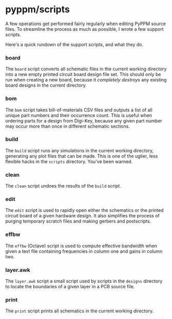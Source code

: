 # pyppm/scripts

A few operations get performed fairly regularly when editing PyPPM source
files. To streamline the process as much as possible, I wrote a few support
scripts.

Here's a quick rundown of the support scripts, and what they do.

### board

The `board` script converts all schematic files in the current working
directory into a new empty printed circuit board design file set. This should
only be run when creating a new board, because it _completely destroys_ any
existing board designs in the current directory.

### bom

The `bom` script takes bill-of-materials CSV files and outputs a list of all
unique part numbers and their occurrence count. This is useful when ordering
parts for a design from Digi-Key, because any given part number may occur more
than once in different schematic sections.

### build

The `build` script runs any simulations in the current working directory,
generating any plot files that can be made. This is one of the uglier, less
flexible hacks in the `scripts` directory. You've been warned.

### clean

The `clean` script undoes the results of the `build` script.

### edit

The `edit` script is used to rapidly open either the schematics or the printed
circuit board of a given hardware design. It also simplifies the process of
purging temporary scratch files and making gerbers and postscripts.

### effbw

The `effbw` (Octave) script is used to compute effective bandwidth when given
a text file containing frequencies in column one and gains in column two.

### layer.awk

The `layer.awk` script a small script used by scripts in the `designs`
directory to locate the boundaries of a given layer in a PCB source file.

### print

The `print` script prints all schematics in the current working directory.

